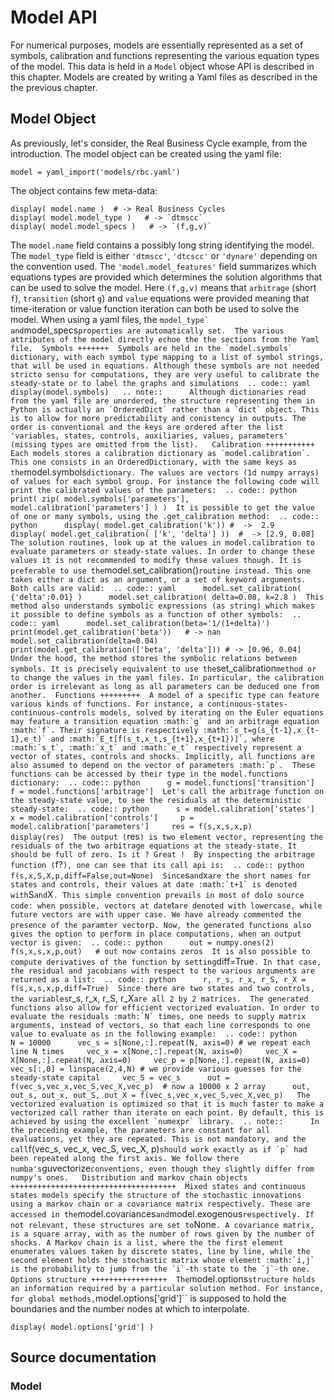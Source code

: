 Model API
=========

For numerical purposes, models are essentially represented as a set of
symbols, calibration and functions representing the various equation
types of the model. This data is held in a `Model` object whose
API is described in this chapter. Models are created by writing
a Yaml files as described in the the previous chapter.

Model Object
------------

As previously, let's consider, the Real Business Cycle example, from the
introduction. The model object can be created using the yaml file:

``` {.sourceCode .yaml}
model = yaml_import('models/rbc.yaml')
```

The object contains few meta-data:

``` {.sourceCode .yaml}
display( model.name )  # -> Real Business Cycles
display( model.model_type )   # -> `dtmscc`
display( model.model_specs )   # -> `(f,g,v)`
```

The `model.name` field contains a possibly long string identifying the
model. The `model_type` field is either `'dtmscc'`, `'dtcscc'` or
`'dynare'` depending on the convention used. The
`'model.model_features'` field summarizes which equations types are
provided which determines the solution algorithms that can be used to
solve the model. Here `(f,g,v)` means that `arbitrage` (short `f`),
`transition` (short `g`) and `value` equations were provided meaning
that time-iteration or value function iteration can both be used to
solve the model. When using a yaml files, the
`` model_type` and ``model\_specs`` properties are automatically set.  The various attributes of the model directly echoe the the sections from the Yaml file.  Symbols +++++++  Symbols are held in the `model.symbols` dictionary, with each symbol type mapping to a list of symbol strings, that will be used in equations. Although these symbols are not needed stricto sensu for computations, they are very useful to calibrate the steady-state or to label the graphs and simulations  .. code:: yaml      display(model.symbols)   .. note::      Although dictionaries read from the yaml file are unordered, the structure representing them in Python is actually an `OrderedDict` rather than a `dict` object. This is to allow for more predictability and conistency in outputs. The order is conventional and the keys are ordered after the list 'variables, states, controls, auxiliaries, values, parameters' (missing types are omitted from the list).   Calibration +++++++++++  Each models stores a calibration dictionary as `model.calibration`. This one consists in an OrderedDictionary, with the same keys as the ``model.symbols`dictionary. The values are vectors (1d numpy arrays) of values for each symbol group. For instance the following code will print the calibrated values of the parameters:  .. code:: python      print( zip( model.symbols['parameters'], model.calibration['parameters'] ) )  It is possible to get the value of one or many symbols, using the .get_calibration method:  .. code:: python      display( model.get_calibration('k')) #  ->  2.9      display( model.get_calibration( ['k', 'delta'] ))  #  -> [2.9, 0.08]  The solution routines, look up at the values in model.calibration to evaluate parameters or steady-state values. In order to change these values it is not recommended to modify these values though. It is preferable to use the`model.set\_calibration()`routine instead. This one takes either a dict as an argument, or a set of keyword arguments. Both calls are valid:  .. code:: yaml      model.set_calibration( {'delta':0.01} )      model.set_calibration( delta=0.08, k=2.8 )  This method also understands symbolic expressions (as string) which makes it possible to define symbols as a function of other symbols:  .. code:: yaml      model.set_calibration(beta='1/(1+delta)')     print(model.get_calibration('beta'))   # -> nan      model.set_calibration(delta=0.04)     print(model.get_calibration(['beta', 'delta'])) # -> [0.96, 0.04]  Under the hood, the method stores the symbolic relations between symbols. It is precisely equivalent to use the`set\_calibration`` method or to change the values in the yaml files. In particular, the calibration order is irrelevant as long as all parameters can be deduced one from another.  Functions +++++++++  A model of a specific type can feature various kinds of functions. For instance, a continuous-states-continuous-controls models, solved by iterating on the Euler equations may feature a transition equation :math:`g` and an arbitrage equation :math:`f`. Their signature is respectively :math:`s_t=g(s_{t-1},x_{t-1},e_t)` and :math:`E_t[f(s_t,x_t,s_{t+1},x_{t+1})]`, where :math:`s_t`, :math:`x_t` and :math:`e_t` respectively represent a vector of states, controls and shocks. Implicitly, all functions are also assumed to depend on the vector of parameters :math:`p`.  These functions can be accessed by their type in the model.functions dictionary:  .. code:: python      g = model.functions['transition']     f = model.functions['arbitrage']  Let's call the arbitrage function on the steady-state value, to see the residuals at the deterministic steady-state:  .. code:: python      s = model.calibration['states']     x = model.calibration['controls']     p = model.calibration['parameters']     res = f(s,x,s,x,p)     display(res)  The output ( ``res`) is two element vector, representing the residuals of the two arbitrage equations at the steady-state. It should be full of zero. Is it ? Great !  By inspecting the arbitrage function (`f?`), one can see that its call api is:  .. code:: python      f(s,x,S,X,p,diff=False,out=None)  Since`s`and`x`` are the short names for states and controls, their values at date :math:`t+1` is denoted with ``S`and`X`. This simple convention prevails in most of dolo source code: when possible, vectors at date`t`are denoted with lowercase, while future vectors are with upper case. We have already commented the presence of the paramter vector`p`. Now, the generated functions also gives the option to perform in place computations, when an output vector is given:  .. code:: python      out = numpy.ones(2)     f(s,x,s,x,p,out)   # out now contains zeros  It is also possible to compute derivatives of the function by setting`diff=True`. In that case, the residual and jacobians with respect to the various arguments are returned as a list:  .. code:: python      r, r_s, r_x, r_S, r_X = f(s,x,s,x,p,diff=True)  Since there are two states and two controls, the variables`r\_s,
r\_x, r\_S,
r\_X`` are all 2 by 2 matrices.  The generated functions also allow for efficient vectorized evaluation. In order to evaluate the residuals :math:`N` times, one needs to supply matrix arguments, instead of vectors, so that each line corresponds to one value to evaluate as in the following example:  .. code:: python      N = 10000      vec_s = s[None,:].repeat(N, axis=0) # we repeat each line N times     vec_x = x[None,:].repeat(N, axis=0)     vec_X = X[None,:].repeat(N, axis=0)     vec_p = p[None,:].repeat(N, axis=0)     vec_s[:,0] = linspace(2,4,N) # we provide various guesses for the steady-state capital     vec_S = vec_s      out = f(vec_s,vec_x,vec_S,vec_X,vec_p)  # now a 10000 x 2 array      out, out_s, out_x, out_S, out_X = f(vec_s,vec_x,vec_S,vec_X,vec_p)   The vectorized evaluation is optimized so that it is much faster to make a vectorized call rather than iterate on each point. By default, this is achieved by using the excellent `numexpr` library.  .. note::      In the preceding example, the parameters are constant for all evaluations, yet they are repeated. This is not mandatory, and the call ``f(vec\_s,
vec\_x, vec\_S, vec\_X,
p)`` should work exactly as if `p` had been repeated along the first axis. We follow there numba's ``guvectorize`conventions, even though they slightly differ from numpy's ones.   Distribution and markov_chain objects +++++++++++++++++++++++++++++++++++++  Mixed states and continuous states models specify the structure of the stochastic innovations using a markov chain or a covariance matrix respectively. These are accessed in the`model.covariances`and`model.exogenous`respectively. If not relevant, these structures are set to`None`` . A covariance matrix, is a square array, with as the number of rows given by the number of shocks. A Markov chain is a list, where the the first element enumerates values taken by discrete states, line by line, while the second element holds the stochastic matrix whose element :math:`i,j` is the probability to jump from the `i`-th state to the `j`-th one.     Options structure +++++++++++++++++  The ``model.options`structure holds an information required by a particular solution method. For instance, for global methods,`model.options\['grid'\]\`\`
is supposed to hold the boundaries and the number nodes at which to
interpolate.

``` {.sourceCode .}
display( model.options['grid'] )
```

Source documentation
--------------------

### Model
